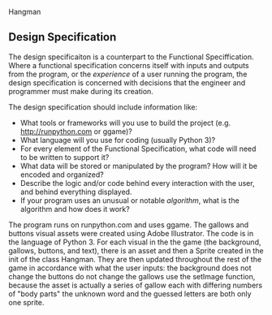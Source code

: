 Hangman

## Design Specification

The design specificaiton is a counterpart to the Functional Speciffication. Where a functional specification concerns itself
with inputs and outputs from the program, or the *experience* of a user running the program, the design specification is concerned with decisions that the engineer and programmer must make during its creation.

The design specification should include information like:

* What tools or frameworks will you use to build the project (e.g. http://runpython.com or ggame)?
* What language will you use for coding (usually Python 3)?
* For every element of the Functional Specification, what code will need to be written to support it?
* What data will be stored or manipulated by the program? How will it be encoded and organized?
* Describe the logic and/or code behind every interaction with the user, and behind everything displayed.
* If your program uses an unusual or notable *algorithm*, what is the algorithm and how does it work?

The program runs on runpython.com and uses ggame. The gallows and buttons visual assets were created using Adobe Illustrator. The code is in the language of Python 3. For each visual in the the game (the background, gallows, buttons, and text), there is an asset and then a Sprite created in the init of the class Hangman. They are then updated throughout the rest of the game in accordance with what the user inputs:
the background does not change
the buttons do not change
the gallows use the setImage function, because the asset is actually a series of gallow each with differing numbers of "body parts"
the unknown word and the guessed letters are both only one sprite. 
